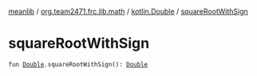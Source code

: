 [meanlib](../../index.md) / [org.team2471.frc.lib.math](../index.md) / [kotlin.Double](index.md) / [squareRootWithSign](./square-root-with-sign.md)

# squareRootWithSign

`fun `[`Double`](https://kotlinlang.org/api/latest/jvm/stdlib/kotlin/-double/index.html)`.squareRootWithSign(): `[`Double`](https://kotlinlang.org/api/latest/jvm/stdlib/kotlin/-double/index.html)